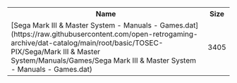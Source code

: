 <table>
<tr><th>Name</th><th>Size</th></tr>
<tr><td>[Sega Mark III & Master System - Manuals - Games.dat](https://raw.githubusercontent.com/open-retrogaming-archive/dat-catalog/main/root/basic/TOSEC-PIX/Sega/Mark III & Master System/Manuals/Games/Sega Mark III & Master System - Manuals - Games.dat)</td><td>3405</td></tr>
</table>
